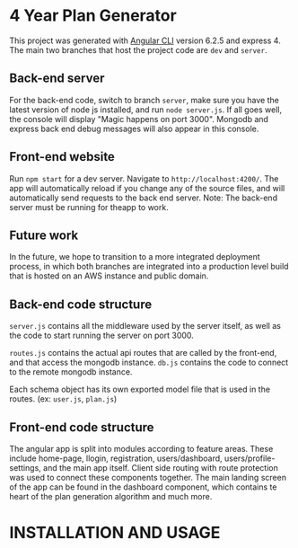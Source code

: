 # 4 Year Plan Generator

This project was generated with [Angular CLI](https://github.com/angular/angular-cli) version 6.2.5 and express 4. The main two branches that host the project code are `dev` and `server`.

## Back-end server

For the back-end code, switch to branch `server`, make sure you have the latest version of node js installed, and run `node server.js`. If all goes well, the console will display "Magic happens on port 3000". Mongodb and express back end debug messages will also appear in this console.  

## Front-end website

Run `npm start` for a dev server. Navigate to `http://localhost:4200/`. The app will automatically reload if you change any of the source files, and will automatically send requests to the back end server. Note: The back-end server must be running for theapp to work.

## Future work

In the future, we hope to transition to a more integrated deployment process, in which both branches are integrated into a production level build that is hosted on an AWS instance and public domain.

## Back-end code structure

`server.js` contains all the middleware used by the server itself, as well as the code to start running the server on port 3000. 

`routes.js` contains the actual api routes that are called by the front-end, and that access the mongodb instance.
`db.js` contains the code to connect to the remote mongodb instance.

Each schema object has its own exported model file that is used in the routes. (ex: `user.js`, `plan.js`)

## Front-end code structure

The angular app is split into modules according to feature areas. These include home-page, llogin, registration, users/dashboard, users/profile-settings, and the main app itself. Client side routing with route protection was used to connect these components together. The main landing screen of the app can be found in the dashboard component, which contains te heart of the plan generation algorithm and much more. 

# INSTALLATION AND USAGE
